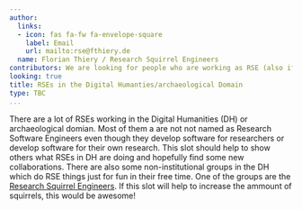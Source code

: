 ```yaml
---
author:
  links:
  - icon: fas fa-fw fa-envelope-square
    label: Email
    url: mailto:rse@fthiery.de
  name: Florian Thiery / Research Squirrel Engineers
contributors: We are looking for people who are working as RSE (also if you are not officially named as RSE) in the (digital) humanities / archaeological domain. Contact me for some feedback and if you are interested to join!
looking: true
title: RSEs in the Digital Humanties/archaeological Domain
type: TBC
...
```


There are a lot of RSEs working in the Digital Humanities (DH) or archaeological domian. Most of them a are not not named as Research Software Engineers even though they develop software for researchers or develop software for their own research. This slot should help to show others what RSEs in DH are doing and hopefully find some new collaborations. There are also some non-institutional groups in the DH which do RSE things just for fun in their free time. One of the groups are the [Research Squirrel Engineers](http://squirrel.link). If this slot will help to increase the ammount of squirrels, this would be awesome!

